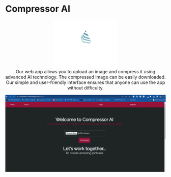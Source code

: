 # Compressor AI
<p align="center">
  <a href="https://compressor-ai.herokuapp.com/" target="_blank"><img src="https://github.com/keroti/Compressor-AI-alx-project/blob/master/static/Images/logo2.png?raw=true" height="150px" width="auto"></img></a>
<br />Our web app allows you to upload an image and compress it using advanced AI technology. The compressed image can be easily downloaded. Our simple and user-friendly interface ensures that anyone can use the app without difficulty.
</p>
<p align="center">
<img src = "https://github.com/keroti/Landing_page/blob/main/Images/Screenshot%202023-04-06%20223823.png?raw=true"></img>
</p>


